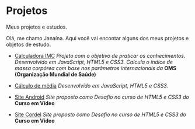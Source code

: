 # Projetos
Meus projetos e estudos.

Olá, me chamo Janaína.
Aqui você vai encontar alguns dos meus projetos e objetos de estudo.

* [Calculadora IMC](https://janainacustodio.github.io/calculadora-imc/calculadoraimc.html)
*Projeto com o objetivo de praticar os conhecimentos.
Desenvolvido em JavaScript, HTML5 e CSS3.
Calcula o índice de massa corpórea com base nos parâmetros internacionais da* **OMS (Organização Mundial de Saúde)**

* [Cálculo de média](https://janainacustodio.github.io/calculo-de-media/media.html)
*Desenvolvido em JavaScript, HTML5 e CSS3.*

* [Site Android](https://janainacustodio.github.io/site-android/android.html)
*Site proposto como Desafio no curso de HTML5 e CSS3 do* **Curso em Vídeo**

* [Site Cordel](https://janainacustodio.github.io/site-cordel/cordel.html)
*Site proposto como Desafio no curso de HTML5 e CSS3 do* **Curso em Vídeo**

